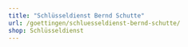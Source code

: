 ```yaml
---
title: "Schlüsseldienst Bernd Schutte"
url: /goettingen/schluesseldienst-bernd-schutte/
shop: Schlüsseldienst
---
```

